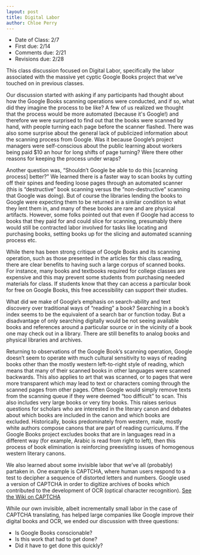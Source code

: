 ```yaml
---
layout: post
title: Digital Labor
author: Chloe Perry
---
```

- Date of Class: 2/7
- First due: 2/14
- Comments due: 2/21
- Revisions due: 2/28

This class discussion focused on Digital Labor, specifically the labor associated with the massive yet cyptic Google Books project that we've touched on in previous classes.

Our discussion started with asking if any participants had thought about how the Google Books scanning operations were conducted, and if so, what did they imagine the process to be like? A few of us realized we thought that the process would be more automated (because it's Google!) and therefore we were surprised to find out that the books were scanned by hand, with people turning each page before the scanner flashed. There was also some surprise about the general lack of publicized information about the scanning process from Google. Was it because Google’s project managers were self-conscious about the public learning about workers being paid $10 an hour for long shifts of page turning? Were there other reasons for keeping the process under wraps? 

Another question was, “Shouldn’t Google be able to do this [scanning process] better?” We learned there is a faster way to scan books by cutting off their spines and feeding loose pages through an automated scanner (this is “destructive” book scanning versus the “non-destructive” scanning that Google was doing). But of course the libraries lending the books to Google were expecting them to be returned in a similar condition to what they lent them in, and many of these books are rare and are physical artifacts. However, some folks pointed out that even if Google had access to books that they paid for and could slice for scanning, presumably there would still be contracted labor involved for tasks like locating and purchasing books, setting books up for the slicing and automated scanning process etc. 

While there has been strong critique of Google Books and its scanning operation, such as those presented in the articles for this class reading, there are clear benefits to having such a large corpus of scanned books. For instance, many books and textbooks required for college classes are expensive and this may prevent some students from purchasing needed materials for class. If students know that they can access a particular book for free on Google Books, this free accessibility can support their studies.

What did we make of Google’s emphasis on search-ability and text discovery over traditional ways of “reading” a book? Searching in a book’s index seems to be the equivalent of a search bar or function today. But a disadvantage of only searching digitally would be not seeing available books and references around a particular source or in the vicinity of a book one may check out in a library. There are still benefits to analog books and physical libraries and archives.

Returning to observations of the Google Book’s scanning operation, Google doesn’t seem to operate with much cultural sensitivity to ways of reading books other than the mostly western left-to-right style of reading, which means that many of their scanned books in other languages were scanned backwards. This also applies to art that was scanned, or to pages that were more transparent which may lead to text or characters coming through the scanned pages from other pages. Often Google would simply remove texts from the scanning queue if they were deemed “too difficult” to scan. This also includes very large books or very tiny books. This raises serious questions for scholars who are interested in the literary canon and debates about which books are included in the canon and which books are excluded. Historically, books predominately from western, male, mostly white authors compose canons that are part of reading curriculums. If the Google Books project excludes books that are in languages read in a different way (for example, Arabic is read from right to left), then this process of book elimination is reinforcing preexisting issues of homogenous western literary canons.

We also learned about some invisible labor that we’ve all (probably) partaken in. One example is CAPTCHA, where human users respond to a test to decipher a sequence of distorted letters and numbers. Google used a version of CAPTCHA in order to digitize archives of books which contributed to the development of OCR (optical character recognition). [See the Wiki on CAPTCHA](https://en.wikipedia.org/wiki/CAPTCHA)

While our own invisible, albeit incrementally small labor in the case of CAPTCHA translating, has helped large companies like Google improve their digital books and OCR, we ended our discussion with three questions: 
- Is Google Books conscionable? 
- Is this work that had to get done?
- Did it have to get done this quickly?
